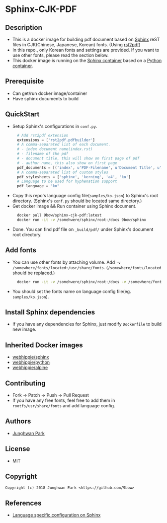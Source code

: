 # Sphinx-CJK-PDF

## Description
* This is a docker image for building pdf document based on [Sphinx](http://www.sphinx-doc.org/en/stable/) reST files in CJK(Chinese, Japanese, Korean) fonts. (Using [rst2pdf](https://github.com/rst2pdf/rst2pdf))
* In this repo., only Korean fonts and settings are provided. If you want to use other fonts, please read the section below.
* This docker image is running on the [Sphinx container](https://github.com/dockhippie/sphinx) based on a [Python container](https://registry.hub.docker.com/u/webhippie/python/).


## Prerequisite
* Can get/run docker image/container
* Have sphinx documents to build


## QuickStart
* Setup Sphinx's configurations in `conf.py`.
  ```python
    # Add rst2pdf extension
    extensions = ['rst2pdf.pdfbuilder']
    # A comma-separated list of each document.
    # - index document name(index.rst)
    # - filename of the pdf
    # - document title, this will show on first page of pdf
    # - author name, this also show on first page
    pdf_documents = [('index', u'PDF-Filename', u'Document Title', u'Author'),]
    # A comma-separated list of custom styles
    pdf_stylesheets = ['sphinx', 'kerning', 'a4', 'ko']
    # Language to be used for hyphenation support
    pdf_language = "ko"
  ```
* Copy this repo's language config file(`samples/ko.json`) to Sphinx's root directory. (Sphinx's `conf.py` should be located same directory.)
* Get docker image && Run container using Sphinx document.
  ```sh
    docker pull 9bow/sphinx-cjk-pdf:latest
    docker run -it -v /somehwere/sphinx/root:/docs 9bow/sphinx
  ```
* Done. You can find pdf file on `_build/pdf/` under Sphinx's document root directory.


## Add fonts
* You can use other fonts by attaching volume. Add `-v /somewhere/fonts/located:/usr/share/fonts`. (`/somewhere/fonts/located` should be replaced.)
  ```sh
    docker run -it -v /somehwere/sphinx/root:/docs -v /somewhere/fonts/located:/usr/share/fonts 9bow/sphinx-cjk-pdf
  ```
* You should set the fonts name on language config file(eg. `samples/ko.json`).


## Install Sphinx dependencies
* If you have any dependencies for Sphinx, just modify `Dockerfile` to build new image.


## Inherited Docker images
* [webhippie/sphinx](https://github.com/dockhippie/sphinx)
* [webhippie/python](https://github.com/dockhippie/python)
* [webhippie/alpine](https://github.com/dockhippie/alpine)


## Contributing
* Fork -> Patch -> Push -> Pull Request
* If you have any free fonts, feel free to add them in `rootfs/usr/share/fonts` and add language config.


## Authors
* [Junghwan Park](https://github.com/9bow)


## License
* MIT


## Copyright
```
Copyright (c) 2018 Junghwan Park <https://github.com/9bow>
```


## References
* [Language specific configuration on Sphinx](https://tk0miya.hatenablog.com/entry/20111208/p1)
